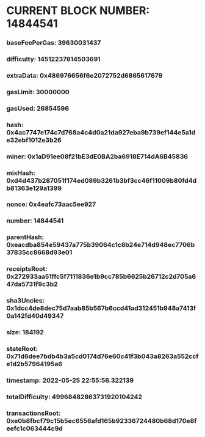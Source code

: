 # CURRENT BLOCK NUMBER: 14844541

### baseFeePerGas: 39630031437
### difficulty: 14512237814503691
### extraData: 0x486976656f6e2072752d6865617679
### gasLimit: 30000000
### gasUsed: 26854596
### hash: 0x4ac7747e174c7d768a4c4d0a21da927eba9b739ef144e5a1de32ebf1012e3b26
### miner: 0x1aD91ee08f21bE3dE0BA2ba6918E714dA6B45836
### mixHash: 0xd4d437b287051f174ed089b3261b3bf3cc46f11009b80fd4db81363e129a1399
### nonce: 0x4eafc73aac5ee927
### number: 14844541
### parentHash: 0xeacdba854e59437a775b39064c1c8b24e714d948ec7706b37835cc8668d93e01
### receiptsRoot: 0x272933aa51ffc5f7111836e1b9cc785b6625b26712c2d705a647da5731f9c3b2
### sha3Uncles: 0x1dcc4de8dec75d7aab85b567b6ccd41ad312451b948a7413f0a142fd40d49347
### size: 184192
### stateRoot: 0x71d6dee7bdb4b3a5cd0174d76e60c41f3b043a8263a552ccfe1d2b57964195a6
### timestamp: 2022-05-25 22:55:56.322139
### totalDifficulty: 49968482863731920104242
### transactionsRoot: 0xe0b8fbcf79c15b5ec6556afd165b92336724480b68d170e8feefc1c063444c9d
